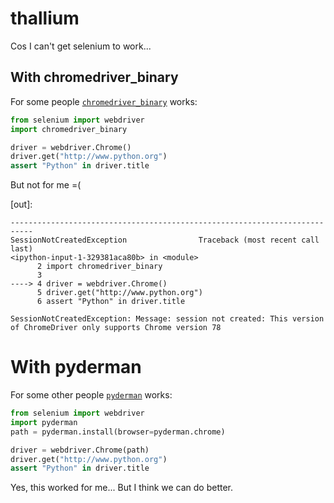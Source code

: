 # thallium
Cos I can't get selenium to work...

## With chromedriver_binary

For some people [`chromedriver_binary`](https://github.com/danielkaiser/python-chromedriver-binary/) works:

```python
from selenium import webdriver
import chromedriver_binary

driver = webdriver.Chrome()
driver.get("http://www.python.org")
assert "Python" in driver.title
```

But not for me =(

[out]:

```
---------------------------------------------------------------------------
SessionNotCreatedException                Traceback (most recent call last)
<ipython-input-1-329381aca80b> in <module>
      2 import chromedriver_binary
      3
----> 4 driver = webdriver.Chrome()
      5 driver.get("http://www.python.org")
      6 assert "Python" in driver.title

SessionNotCreatedException: Message: session not created: This version of ChromeDriver only supports Chrome version 78
```

# With pyderman

For some other people [`pyderman`](https://github.com/shadowmoose/pyderman) works:

```python
from selenium import webdriver
import pyderman
path = pyderman.install(browser=pyderman.chrome)

driver = webdriver.Chrome(path)
driver.get("http://www.python.org")
assert "Python" in driver.title
```

Yes, this worked for me... But I think we can do better.


<!--
# With thallium

```python
from thallium import WebDriver

class WebDriver:
    def __init__(self):

driver.get("http://www.python.org")
assert "Python" in driver.title


driver = WebDriver('chrome')
driver.get("http://www.python.org")
assert "Python" in driver.title
```


https://github.com/SeleniumHQ/selenium/blob/master/py/selenium/webdriver/__init__.py

-->
